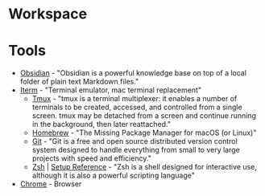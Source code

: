 # Workspace

# Tools
- [Obsidian](https://obsidian.md) - "Obsidian is a powerful knowledge base on top of
a local folder of plain text Markdown files."
- [Iterm](https://iterm2.com) - "Terminal emulator, mac terminal replacement"
  - [Tmux](https://github.com/tmux/tmux) - "tmux is a terminal multiplexer: it enables a number of terminals to be created, accessed, and controlled from a single screen. tmux may be detached from a screen and continue running in the background, then later reattached."
  - [Homebrew](https://brew.sh/) - "The Missing Package Manager for macOS (or Linux)"
  - [Git](https://git-scm.com/) - "Git is a free and open source distributed version control system designed to handle everything from small to very large projects with speed and efficiency."
  - [Zsh](https://www.zsh.org/) | [Setup Reference](https://github.com/ervinismu/workspace/blob/main/zsh_setup.md) - "Zsh is a shell designed for interactive use, although it is also a powerful scripting language" 
- [Chrome](https://www.google.com/chrome) - Browser
